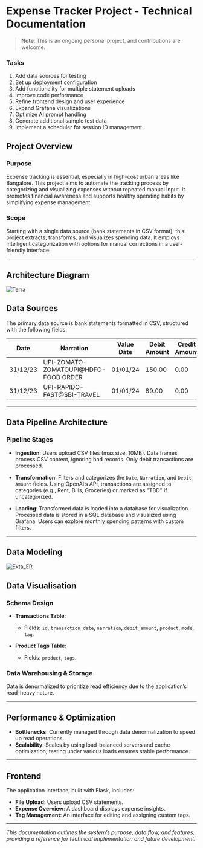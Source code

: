 # Expense Tracker Project - Technical Documentation

> **Note**: This is an ongoing personal project, and contributions are welcome.

### Tasks
1. Add data sources for testing
2. Set up deployment configuration
3. Add functionality for multiple statement uploads
4. Improve code performance
5. Refine frontend design and user experience
6. Expand Grafana visualizations
7. Optimize AI prompt handling
8. Generate additional sample test data
9. Implement a scheduler for session ID management

## Project Overview

### Purpose
Expense tracking is essential, especially in high-cost urban areas like Bangalore. This project aims to automate the tracking process by categorizing and visualizing expenses without repeated manual input. It promotes financial awareness and supports healthy spending habits by simplifying expense management.

### Scope
Starting with a single data source (bank statements in CSV format), this project extracts, transforms, and visualizes spending data. It employs intelligent categorization with options for manual corrections in a user-friendly interface.

---

## Architecture Diagram
![Terra](https://github.com/user-attachments/assets/faacac6d-9bf6-4192-8977-586eac7e13ad)



## Data Sources

The primary data source is bank statements formatted in CSV, structured with the following fields:

| Date      | Narration                             | Value Date | Debit Amount | Credit Amount | Chq/Ref Number | Closing Balance |
|-----------|--------------------------------------|------------|--------------|---------------|----------------|-----------------|
| 31/12/23  | UPI-ZOMATO-ZOMATOUPI@HDFC-FOOD ORDER | 01/01/24   | 150.00       | 0.00          | 123456789012   | 50000.00        |
| 31/12/23  | UPI-RAPIDO-FAST@SBI-TRAVEL           | 01/01/24   | 89.00        | 0.00          | 987654321098   | 49911.00        |

---

## Data Pipeline Architecture

### Pipeline Stages

- **Ingestion**: Users upload CSV files (max size: 10MB). Data frames process CSV content, ignoring bad records. Only debit transactions are processed.
  
- **Transformation**: Filters and categorizes the `Date`, `Narration`, and `Debit Amount` fields. Using OpenAI’s API, transactions are assigned to categories (e.g., Rent, Bills, Groceries) or marked as "TBD" if uncategorized.

- **Loading**: Transformed data is loaded into a database for visualization. Processed data is stored in a SQL database and visualized using Grafana. Users can explore monthly spending patterns with custom filters.

---

## Data Modeling
![Exta_ER](https://github.com/user-attachments/assets/0e0ffb32-812e-4040-8f83-2815b76f28e6)

## Data Visualisation 

### Schema Design

- **Transactions Table**: 
  - Fields: `id`, `transaction_date`, `narration`, `debit_amount`, `product`, `mode`, `tag`.
  
- **Product Tags Table**:
  - Fields: `product`, `tags`.

### Data Warehousing & Storage
Data is denormalized to prioritize read efficiency due to the application’s read-heavy nature.

---

## Performance & Optimization

- **Bottlenecks**: Currently managed through data denormalization to speed up read operations.
- **Scalability**: Scales by using load-balanced servers and cache optimization; testing under various loads ensures stable performance.

---


## Frontend

The application interface, built with Flask, includes:
- **File Upload**: Users upload CSV statements.
- **Expense Overview**: A dashboard displays expense insights.
- **Tag Management**: An interface for editing and assigning custom tags.

---

*This documentation outlines the system’s purpose, data flow, and features, providing a reference for technical implementation and future development.*
